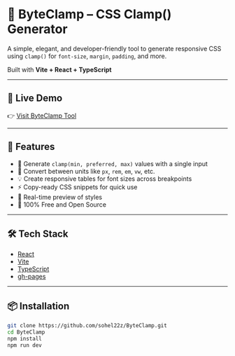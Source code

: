 # 🔧 ByteClamp – CSS Clamp() Generator

A simple, elegant, and developer-friendly tool to generate responsive CSS using `clamp()` for `font-size`, `margin`, `padding`, and more.

Built with **Vite + React + TypeScript**

---

## 🚀 Live Demo

👉 [Visit ByteClamp Tool](https://sohel22z.github.io/ByteClamp/)

---

## 🧠 Features

- 🔁 Generate `clamp(min, preferred, max)` values with a single input
- 📱 Convert between units like `px`, `rem`, `em`, `vw`, etc.
- 💡 Create responsive tables for font sizes across breakpoints
- ⚡ Copy-ready CSS snippets for quick use
- 🧪 Real-time preview of styles
- 🎯 100% Free and Open Source

---

## 🛠 Tech Stack

- [React](https://reactjs.org/)
- [Vite](https://vitejs.dev/)
- [TypeScript](https://www.typescriptlang.org/)
- [gh-pages](https://www.npmjs.com/package/gh-pages)

---

## 📦 Installation

```bash
git clone https://github.com/sohel22z/ByteClamp.git
cd ByteClamp
npm install
npm run dev
